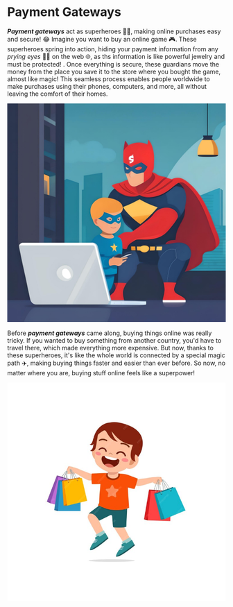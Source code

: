 
# Payment Gateways
_**Payment gateways**_ act as superheroes 🦸‍♂️, making online purchases easy and secure! :joy: Imagine you want to buy an online game 🎮. These superheroes spring into action, hiding your payment information from any _prying eyes_ 🏴‍☠️ on the web 🌐, as ths information is like powerful jewelry and must be protected! . Once everything is secure, these guardians move the money from the place you save it to the store where you bought the game, almost like magic! This seamless process enables people worldwide to make purchases using their phones, computers, and more, all without leaving the comfort of their homes.

![](fotor-ai-20240419175051.jpg)

Before _**payment gateways**_ came along, buying things online was really tricky. If you wanted to buy something from another country, you'd have to travel there, which made everything more expensive. But now, thanks to these superheroes, it's like the whole world is connected by a special magic path :airplane:, making buying things faster and easier than ever before. So now, no matter where you are, buying stuff online feels like a superpower!


![](cute-little-boy-carry-many-sopping-bags_97632-5626.jpg)
